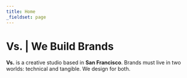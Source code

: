 ```yaml
---
title: Home
_fieldset: page
---
```

<h1>Vs. | We Build Brands</h1>
<p>
	<b>Vs.</b> is a creative studio based in <b>San Francisco</b>. Brands must live in two worlds: technical and tangible. We design for both.
</p>
